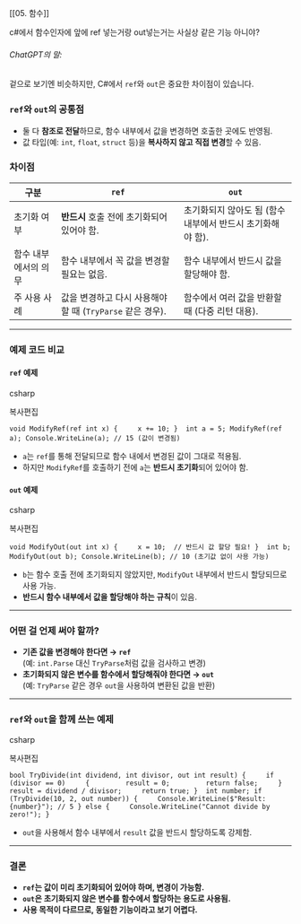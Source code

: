 [[05. 함수]]

c#에서 함수인자에 앞에 ref 넣는거랑 out넣는거는 사실상 같은 기능 아니야?

###### ChatGPT의 말:

겉으로 보기엔 비슷하지만, C#에서 `ref`와 `out`은 중요한 차이점이 있습니다.

### `ref`와 `out`의 공통점

- 둘 다 **참조로 전달**하므로, 함수 내부에서 값을 변경하면 호출한 곳에도 반영됨.
- 값 타입(예: `int`, `float`, `struct` 등)을 **복사하지 않고 직접 변경**할 수 있음.

### 차이점

|구분|`ref`|`out`|
|---|---|---|
|초기화 여부|**반드시** 호출 전에 초기화되어 있어야 함.|초기화되지 않아도 됨 (함수 내부에서 반드시 초기화해야 함).|
|함수 내부에서의 의무|함수 내부에서 꼭 값을 변경할 필요는 없음.|함수 내부에서 반드시 값을 할당해야 함.|
|주 사용 사례|값을 변경하고 다시 사용해야 할 때 (`TryParse` 같은 경우).|함수에서 여러 값을 반환할 때 (다중 리턴 대용).|

---

### 예제 코드 비교

#### `ref` 예제

csharp

복사편집

`void ModifyRef(ref int x) {     x += 10; }  int a = 5; ModifyRef(ref a); Console.WriteLine(a); // 15 (값이 변경됨)`

- `a`는 `ref`를 통해 전달되므로 함수 내에서 변경된 값이 그대로 적용됨.
- 하지만 `ModifyRef`를 호출하기 전에 `a`는 **반드시 초기화**되어 있어야 함.

#### `out` 예제

csharp

복사편집

`void ModifyOut(out int x) {     x = 10;  // 반드시 값 할당 필요! }  int b; ModifyOut(out b); Console.WriteLine(b); // 10 (초기값 없이 사용 가능)`

- `b`는 함수 호출 전에 초기화되지 않았지만, `ModifyOut` 내부에서 반드시 할당되므로 사용 가능.
- **반드시 함수 내부에서 값을 할당해야 하는 규칙**이 있음.

---

### 어떤 걸 언제 써야 할까?

- **기존 값을 변경해야 한다면 → `ref`**  
    (예: `int.Parse` 대신 `TryParse`처럼 값을 검사하고 변경)
- **초기화되지 않은 변수를 함수에서 할당해줘야 한다면 → `out`**  
    (예: `TryParse` 같은 경우 `out`을 사용하여 변환된 값을 반환)

---

### `ref`와 `out`을 함께 쓰는 예제

csharp

복사편집

`bool TryDivide(int dividend, int divisor, out int result) {     if (divisor == 0)     {         result = 0;         return false;     }     result = dividend / divisor;     return true; }  int number; if (TryDivide(10, 2, out number)) {     Console.WriteLine($"Result: {number}"); // 5 } else {     Console.WriteLine("Cannot divide by zero!"); }`

- `out`을 사용해서 함수 내부에서 `result` 값을 반드시 할당하도록 강제함.

---

### 결론

- **`ref`는 값이 미리 초기화되어 있어야 하며, 변경이 가능함.**
- **`out`은 초기화되지 않은 변수를 함수에서 할당하는 용도로 사용됨.**
- **사용 목적이 다르므로, 동일한 기능이라고 보기 어렵다.**
